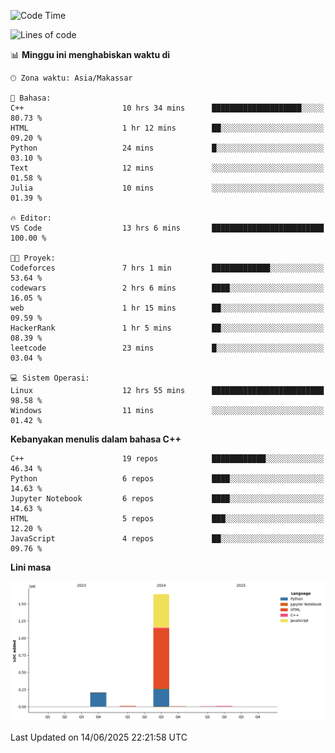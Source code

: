 <!--START_SECTION:waka-->
![Code Time](http://img.shields.io/badge/Code%20Time-277%20hrs%2040%20mins-blue)

![Lines of code](https://img.shields.io/badge/Sejak%20Hello%20World%20aku%20telah%20menulis-1.9%20million%20baris%20kode-blue)

📊 **Minggu ini menghabiskan waktu di** 

```text
🕑︎ Zona waktu: Asia/Makassar

💬 Bahasa: 
C++                      10 hrs 34 mins      ████████████████████░░░░░   80.73 % 
HTML                     1 hr 12 mins        ██░░░░░░░░░░░░░░░░░░░░░░░   09.20 % 
Python                   24 mins             █░░░░░░░░░░░░░░░░░░░░░░░░   03.10 % 
Text                     12 mins             ░░░░░░░░░░░░░░░░░░░░░░░░░   01.58 % 
Julia                    10 mins             ░░░░░░░░░░░░░░░░░░░░░░░░░   01.39 % 

🔥 Editor: 
VS Code                  13 hrs 6 mins       █████████████████████████   100.00 % 

🐱‍💻 Proyek: 
Codeforces               7 hrs 1 min         █████████████░░░░░░░░░░░░   53.64 % 
codewars                 2 hrs 6 mins        ████░░░░░░░░░░░░░░░░░░░░░   16.05 % 
web                      1 hr 15 mins        ██░░░░░░░░░░░░░░░░░░░░░░░   09.59 % 
HackerRank               1 hr 5 mins         ██░░░░░░░░░░░░░░░░░░░░░░░   08.39 % 
leetcode                 23 mins             █░░░░░░░░░░░░░░░░░░░░░░░░   03.04 % 

💻 Sistem Operasi: 
Linux                    12 hrs 55 mins      █████████████████████████   98.58 % 
Windows                  11 mins             ░░░░░░░░░░░░░░░░░░░░░░░░░   01.42 % 
```

**Kebanyakan menulis dalam bahasa C++** 

```text
C++                      19 repos            ████████████░░░░░░░░░░░░░   46.34 % 
Python                   6 repos             ████░░░░░░░░░░░░░░░░░░░░░   14.63 % 
Jupyter Notebook         6 repos             ████░░░░░░░░░░░░░░░░░░░░░   14.63 % 
HTML                     5 repos             ███░░░░░░░░░░░░░░░░░░░░░░   12.20 % 
JavaScript               4 repos             ██░░░░░░░░░░░░░░░░░░░░░░░   09.76 % 
```



**Lini masa**

![Lines of Code chart](https://raw.githubusercontent.com/yusuf601/yusuf601/main/assets/bar_graph.png)


 Last Updated on 14/06/2025 22:21:58 UTC
<!--END_SECTION:waka-->

